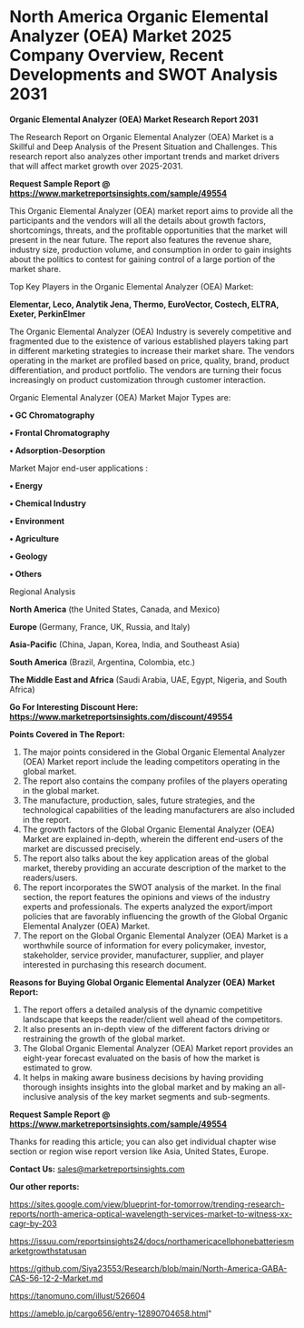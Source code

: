 # North America Organic Elemental Analyzer (OEA) Market 2025 Company Overview, Recent Developments and SWOT Analysis 2031

<strong>Organic Elemental Analyzer (OEA) Market Research Report 2031</strong>

The Research Report on Organic Elemental Analyzer (OEA) Market is a Skillful and Deep Analysis of the Present Situation and Challenges. This research report also analyzes other important trends and market drivers that will affect market growth over 2025-2031.

<strong>Request Sample Report @ <a href=https://www.marketreportsinsights.com/sample/49554>https://www.marketreportsinsights.com/sample/49554</a></strong>

This Organic Elemental Analyzer (OEA) market report aims to provide all the participants and the vendors will all the details about growth factors, shortcomings, threats, and the profitable opportunities that the market will present in the near future. The report also features the revenue share, industry size, production volume, and consumption in order to gain insights about the politics to contest for gaining control of a large portion of the market share.

Top Key Players in the Organic Elemental Analyzer (OEA) Market:

<strong>Elementar, Leco, Analytik Jena, Thermo, EuroVector, Costech, ELTRA, Exeter, PerkinElmer</strong>

The Organic Elemental Analyzer (OEA) Industry is severely competitive and fragmented due to the existence of various established players taking part in different marketing strategies to increase their market share. The vendors operating in the market are profiled based on price, quality, brand, product differentiation, and product portfolio. The vendors are turning their focus increasingly on product customization through customer interaction.

Organic Elemental Analyzer (OEA) Market Major Types are:

<strong>•  GC Chromatography

•  Frontal Chromatography

•  Adsorption-Desorption</strong>

Market Major end-user applications :

<strong>•  Energy

•  Chemical Industry

•  Environment

•  Agriculture

•  Geology

•  Others</strong>

Regional Analysis

</u><strong><b>North America</b></strong> (the United States, Canada, and Mexico)

<strong><b>Europe </b></strong>(Germany, France, UK, Russia, and Italy)

<strong><b>Asia-Pacific</b></strong> (China, Japan, Korea, India, and Southeast Asia)

<strong><b>South America</b></strong> (Brazil, Argentina, Colombia, etc.)

<strong><b>The Middle East and Africa</b></strong> (Saudi Arabia, UAE, Egypt, Nigeria, and South Africa)

<strong>Go For Interesting Discount Here: <a href=https://www.marketreportsinsights.com/discount/49554>https://www.marketreportsinsights.com/discount/49554</a></strong>

<strong>Points Covered in The Report:</strong>
<ol>
  <li>The major points considered in the Global Organic Elemental Analyzer (OEA) Market report include the leading competitors operating in the global market.</li>
  <li>The report also contains the company profiles of the players operating in the global market.</li>
  <li>The manufacture, production, sales, future strategies, and the technological capabilities of the leading manufacturers are also included in the report.</li>
  <li>The growth factors of the Global Organic Elemental Analyzer (OEA) Market are explained in-depth, wherein the different end-users of the market are discussed precisely.</li>
  <li>The report also talks about the key application areas of the global market, thereby providing an accurate description of the market to the readers/users.</li>
  <li>The report incorporates the SWOT analysis of the market. In the final section, the report features the opinions and views of the industry experts and professionals. The experts analyzed the export/import policies that are favorably influencing the growth of the Global Organic Elemental Analyzer (OEA) Market.</li>
  <li>The report on the Global Organic Elemental Analyzer (OEA) Market is a worthwhile source of information for every policymaker, investor, stakeholder, service provider, manufacturer, supplier, and player interested in purchasing this research document.</li>
</ol>
<strong>Reasons for Buying Global Organic Elemental Analyzer (OEA) Market Report:</strong>

<ol>
  <li>The report offers a detailed analysis of the dynamic competitive landscape that keeps the reader/client well ahead of the competitors.</li>
  <li>It also presents an in-depth view of the different factors driving or restraining the growth of the global market.</li>
  <li>The Global Organic Elemental Analyzer (OEA) Market report provides an eight-year forecast evaluated on the basis of how the market is estimated to grow.</li>
  <li>It helps in making aware business decisions by having providing thorough insights insights into the global market and by making an all-inclusive analysis of the key market segments and sub-segments.</li>
</ol>
<strong>Request Sample Report @ <a href=https://www.marketreportsinsights.com/sample/49554>https://www.marketreportsinsights.com/sample/49554</a></strong>


Thanks for reading this article; you can also get individual chapter wise section or region wise report version like Asia, United States, Europe.

<strong>Contact Us:</strong>
sales@marketreportsinsights.com

<strong>Our other reports:</strong>

<a href=https://sites.google.com/view/blueprint-for-tomorrow/trending-research-reports/north-america-optical-wavelength-services-market-to-witness-xx-cagr-by-203>https://sites.google.com/view/blueprint-for-tomorrow/trending-research-reports/north-america-optical-wavelength-services-market-to-witness-xx-cagr-by-203</a>

<a href=https://issuu.com/reportsinsights24/docs/northamericacellphonebatteriesmarketgrowthstatusan>https://issuu.com/reportsinsights24/docs/northamericacellphonebatteriesmarketgrowthstatusan</a>

<a href=https://github.com/Siya23553/Research/blob/main/North-America-GABA-CAS-56-12-2-Market.md>https://github.com/Siya23553/Research/blob/main/North-America-GABA-CAS-56-12-2-Market.md</a>

<a href=https://tanomuno.com/illust/526604>https://tanomuno.com/illust/526604</a>

<a href=https://ameblo.jp/cargo656/entry-12890704658.html>https://ameblo.jp/cargo656/entry-12890704658.html</a>"
